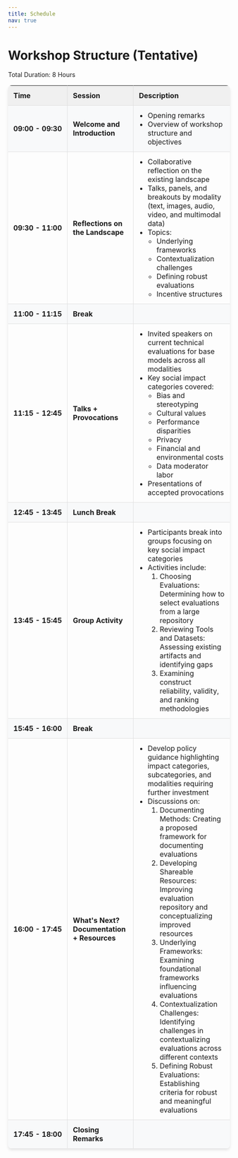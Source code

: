 ```yaml
---
title: Schedule
nav: true
---
```


<style>
  .schedule-table {
    width: 100%;
    border-collapse: separate;
    border-spacing: 0;
    margin-bottom: 20px;
    box-shadow: 0 4px 6px rgba(0, 0, 0, 0.1);
    border-radius: 8px;
    overflow: hidden;
  }
  .schedule-table th, .schedule-table td {
    border-right: 1px solid #e0e0e0;
    border-bottom: 1px solid #e0e0e0;
    padding: 12px;
    text-align: left;
  }
  .schedule-table th:last-child, .schedule-table td:last-child {
    border-right: none;
  }
  .schedule-table tr:last-child td {
    border-bottom: none;
  }
  .schedule-table th {
    background-color: #f0f0f0;
    font-weight: bold;
  }
  .schedule-table tr:nth-child(even) {
    background-color: #f8f9fa;
  }
  .schedule-table tr:hover {
    background-color: #e9ecef;
  }
  .time-column {
    white-space: nowrap;
    font-weight: bold;
  }
  .session-column {
    font-weight: bold;
  }
  .description-column ul {
    margin: 0;
    padding-left: 20px;
  }
  a {
    color: #0366d6;
  }
</style>

# Workshop Structure (Tentative)

Total Duration: 8 Hours

<table class="schedule-table">
  <tr>
    <th>Time</th>
    <th>Session</th>
    <th>Description</th>
  </tr>
  <tr>
    <td class="time-column">09:00 - 09:30</td>
    <td class="session-column">Welcome and Introduction</td>
    <td class="description-column">
      <ul>
        <li>Opening remarks</li>
        <li>Overview of workshop structure and objectives</li>
      </ul>
    </td>
  </tr>
  <tr>
    <td class="time-column">09:30 - 11:00</td>
    <td class="session-column">Reflections on the Landscape</td>
    <td class="description-column">
      <ul>
        <li>Collaborative reflection on the existing landscape</li>
        <li>Talks, panels, and breakouts by modality (text, images, audio, video, and multimodal data)</li>
        <li>Topics:
          <ul>
            <li>Underlying frameworks</li>
            <li>Contextualization challenges</li>
            <li>Defining robust evaluations</li>
            <li>Incentive structures</li>
          </ul>
        </li>
      </ul>
    </td>
  </tr>
  <tr>
    <td class="time-column">11:00 - 11:15</td>
    <td class="session-column">Break</td>
    <td></td>
  </tr>
  <tr>
    <td class="time-column">11:15 - 12:45</td>
    <td class="session-column">Talks + Provocations</td>
    <td class="description-column">
      <ul>
        <li>Invited speakers on current technical evaluations for base models across all modalities</li>
        <li>Key social impact categories covered:
          <ul>
            <li>Bias and stereotyping</li>
            <li>Cultural values</li>
            <li>Performance disparities</li>
            <li>Privacy</li>
            <li>Financial and environmental costs</li>
            <li>Data moderator labor</li>
          </ul>
        </li>
        <li>Presentations of accepted provocations</li>
      </ul>
    </td>
  </tr>
  <tr>
    <td class="time-column">12:45 - 13:45</td>
    <td class="session-column">Lunch Break</td>
    <td></td>
  </tr>
  <tr>
    <td class="time-column">13:45 - 15:45</td>
    <td class="session-column">Group Activity</td>
    <td class="description-column">
      <ul>
        <li>Participants break into groups focusing on key social impact categories</li>
        <li>Activities include:
          <ol>
            <li>Choosing Evaluations: Determining how to select evaluations from a large repository</li>
            <li>Reviewing Tools and Datasets: Assessing existing artifacts and identifying gaps</li>
            <li>Examining construct reliability, validity, and ranking methodologies</li>
          </ol>
        </li>
      </ul>
    </td>
  </tr>
  <tr>
    <td class="time-column">15:45 - 16:00</td>
    <td class="session-column">Break</td>
    <td></td>
  </tr>
  <tr>
    <td class="time-column">16:00 - 17:45</td>
    <td class="session-column">What's Next? Documentation + Resources</td>
    <td class="description-column">
      <ul>
        <li>Develop policy guidance highlighting impact categories, subcategories, and modalities requiring further investment</li>
        <li>Discussions on:
          <ol>
            <li>Documenting Methods: Creating a proposed framework for documenting evaluations</li>
            <li>Developing Shareable Resources: Improving evaluation repository and conceptualizing improved resources</li>
            <li>Underlying Frameworks: Examining foundational frameworks influencing evaluations</li>
            <li>Contextualization Challenges: Identifying challenges in contextualizing evaluations across different contexts</li>
            <li>Defining Robust Evaluations: Establishing criteria for robust and meaningful evaluations</li>
          </ol>
        </li>
      </ul>
    </td>
  </tr>
  <tr>
    <td class="time-column">17:45 - 18:00</td>
    <td class="session-column">Closing Remarks</td>
    <td></td>
  </tr>
</table>
